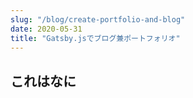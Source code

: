 ```yaml
---
slug: "/blog/create-portfolio-and-blog"
date: 2020-05-31
title: "Gatsby.jsでブログ兼ポートフォリオ"
---
```


## これはなに
